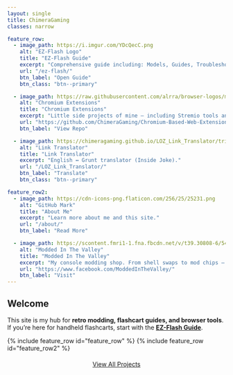 ```yaml
---
layout: single
title: ChimeraGaming
classes: narrow

feature_row:
  - image_path: https://i.imgur.com/YDcQecC.png
    alt: "EZ-Flash Logo"
    title: "EZ-Flash Guide"
    excerpt: "Comprehensive guide including: Models, Guides, Troubleshooting, Cheats, Themes, and more!"
    url: "/ez-flash/"
    btn_label: "Open Guide"
    btn_class: "btn--primary"

  - image_path: https://raw.githubusercontent.com/alrra/browser-logos/main/src/chrome/chrome_128x128.png
    alt: "Chromium Extensions"
    title: "Chromium Extensions"
    excerpt: "Little side projects of mine — including Stremio tools and Amazon “Save for Later” search."
    url: "https://github.com/ChimeraGaming/Chromium-Based-Web-Extensions"
    btn_label: "View Repo"

  - image_path: https://chimeragaming.github.io/LOZ_Link_Translator/triforce.png
    alt: "Link Translator"
    title: "Link Translator"
    excerpt: "English ↔ Grunt translator (Inside Joke)."
    url: "/LOZ_Link_Translator/"
    btn_label: "Translate" 
    btn_class: "btn--primary"

feature_row2:
  - image_path: https://cdn-icons-png.flaticon.com/256/25/25231.png
    alt: "GitHub Mark"
    title: "About Me"
    excerpt: "Learn more about me and this site."
    url: "/about/"
    btn_label: "Read More"

  - image_path: https://scontent.fmri1-1.fna.fbcdn.net/v/t39.30808-6/544746622_746007288317008_903971971000863529_n.jpg?_nc_cat=101&ccb=1-7&_nc_sid=6ee11a&_nc_ohc=WBwzEa22OvsQ7kNvwFad3eM&_nc_oc=AdlSo_Kkeh2C-iYaBfjIkqplzGq0-zMrDTTIwaLZq1ISHrtoXFm4zSTvb8U7svp58KU&_nc_zt=23&_nc_ht=scontent.fmri1-1.fna&_nc_gid=ImT4IMD9Y9eka06Mc5rFQA&oh=00_AfbIq3E6kA9AAAW-YJSrpFACAQYbD-IhvUrzrhBZ2Ks6aA&oe=68C140D2
    alt: "Modded In The Valley"
    title: "Modded In The Valley"
    excerpt: "My console modding shop. From shell swaps to mod chips — I do it all!"
    url: "https://www.facebook.com/ModdedInTheValley/"
    btn_label: "Visit"
---
```


## Welcome
This site is my hub for **retro modding, flashcart guides, and browser tools**.  
If you’re here for handheld flashcarts, start with the **[EZ-Flash Guide](/ez-flash/)**.

{% include feature_row id="feature_row" %}
{% include feature_row id="feature_row2" %}

<p style="text-align:center; margin-top:1.25rem;">
  <a class="btn btn--primary" href="/projects/"><i class="fas fa-code"></i> View All Projects</a>
</p>
